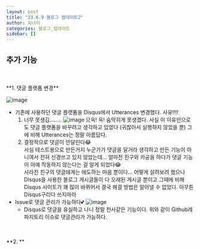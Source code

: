 ```yaml
---
layout: post
title: "23.6.9 블로그 업데이트2"
author: 퍄녀미
categories: 블로그_업데이트
sidebar: []
---
```


<style>
  .imageRow {
    display:flex;
    margin: 20px 0;
  }
    .captionedImg {
    display: grid;
    align-content: flex-end;
    margin: 0 20px;
    text-align:center;
    font-size: 12px;
    color:gray;
  }
</style>

## 추가 기능

<br/>
<br/>
**1. 댓글 플랫폼 변경**

![image](https://github.com/lcqff/lcqff.github.io/assets/71930280/45457685-23e0-4f3d-b033-aeaa97fd3cbd)

- 기존에 사용하던 댓글 플랫폼을 Disqus에서 Utterances 변경했다. 사유!!!!
  1. 너무 못생김........
     ![image](https://github.com/lcqff/lcqff.github.io/assets/71930280/d399cd8d-8e53-4981-9a8c-f84e0d4c682d)
     으윽! 윽!
     숨막히게 못생겼다. 사실 이 이유만으로도 댓글 플랫폼을 바꾸려고 생각하고 있었다 (귀찮아서 실행하지 않았을 뿐) 그에 비해 Utterances는 정말 아름답다.
  2. 결정적으로 댓글이 안달린다😂<br/>
     사실 테스트용으로 만든거지 누군가가 댓글을 달거라 생각하고 만든 기능이 아니여서 전혀 신경쓰고 있지 않았는데...
     얼마전 친구와 카공을 하다가 댓글 기능이 아예 작동하지 않는다는 걸 알게 되었다😂
     <br/>사라진 친구의 댓글에게는 애도하는 마음 뿐이다... 어떻게 살려보려 했으나 Disqus을 사용한 블로그 게시글들이 다 오래된 게시글 뿐이고 그때에 비해 Disqus 사이트가 꽤 많이 바뀌어서 결국 해결 방법은 알아낼 수 없었다.
     아무튼 Disqus구리다 쓰지마라
- Issue로 댓글 관리가 가능하다💕
  ![image](https://github.com/lcqff/lcqff.github.io/assets/71930280/47df105b-8227-4d7e-bbf1-11be7e35700e)
  - Disqus로 댓글을 유실하고 나니 정말 천사같은 기능이다. 위와 같이 Github레파지토리 이슈로 댓글관리가 가능하다.

<br/>
<br/>
**2. **
